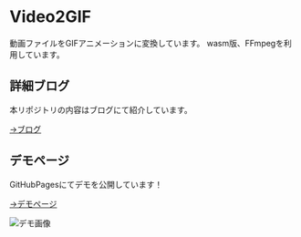 # Video2GIF

動画ファイルをGIFアニメーションに変換しています。
wasm版、FFmpegを利用しています。

## 詳細ブログ

本リポジトリの内容はブログにて紹介しています。

[→ブログ](https://reerishun.com/makerblog/?p=968)

## デモページ

GitHubPagesにてデモを公開しています！

[→デモページ](https://ree-rishun.github.io/ffmpeg_mov2gif/index.html)

![デモ画像](https://i1.wp.com/reerishun.com/makerblog/wp-content/uploads/2020/12/96c5700d-f811-49a6-88b5-6d7dec7e4897.gif?resize=768%2C435&ssl=1)